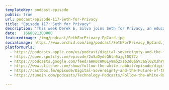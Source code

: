 ```yaml
---
templateKey: podcast-episode
public: true
url: podcast/episode-117-Seth-for-Privacy
title: "Episode 117: Seth for Privacy"
description: "This week Derek E. Silva joins Seth for Privacy, an educator and activist who hosts the Opt Out podcast.  In this episode, we dive in to discuss data protection and sovereignty in the digital world, why privacy matters, and we explore open source tools that support Internet freedom."
date:	1668021300000
featuredimage: /img/podcast/SethForPrivacy_EpCard.jpg
socialimage: https://www.orchid.com/img/podcast/SethForPrivacy_EpCard.jpg
platformurls:
  - https://podcasts.apple.com/us/podcast/digital-sovereignty-and-the-future-of-the/id1516705670?i=1000585648088
  - https://open.spotify.com/episode/2uSaDydsG6ln6ajglDQ77z
  - https://podcasts.google.com/feed/aHR0cHM6Ly9mb2xsb3d0aGV3aGl0ZXJhYmJpdC5saWJzeW4uY29tL3Jzcw/episode/ODkzZTRmZGQtYzE3NC00MDE4LWIyNGYtNWRiODEyMzBkMmFl?sa=X&ved=0CAUQkfYCahcKEwjA0-T0-KH7AhUAAAAAHQAAAAAQAQ
  - https://www.stitcher.com/show/follow-the-white-rabbit/episode/digital-sovereignty-and-the-future-of-the-internet-with-seth-for-privacy-208370573
  - https://castbox.fm/episode/Digital-Sovereignty-and-the-Future-of-the-Internet-with-Seth-for-Privacy-id2954358-id546767012?country=us
  - https://tunein.com/podcasts/Technology-Podcasts/Follow-the-White-Rabbit-p1330281/?topicId=217065896

---
```

